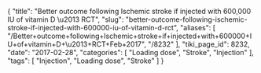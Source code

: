 {
    "title": "Better outcome following Ischemic stroke if injected with 600,000 IU of vitamin D \u2013 RCT",
    "slug": "better-outcome-following-ischemic-stroke-if-injected-with-600000-iu-of-vitamin-d-rct",
    "aliases": [
        "/Better+outcome+following+Ischemic+stroke+if+injected+with+600000+IU+of+vitamin+D+\u2013+RCT+Feb+2017",
        "/8232"
    ],
    "tiki_page_id": 8232,
    "date": "2017-02-28",
    "categories": [
        "Loading dose",
        "Stroke",
        "Injection"
    ],
    "tags": [
        "Injection",
        "Loading dose",
        "Stroke"
    ]
}